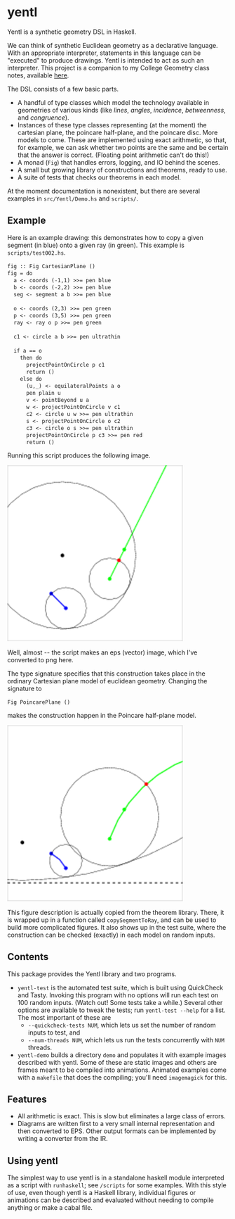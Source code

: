 # yentl

Yentl is a synthetic geometry DSL in Haskell.

We can think of synthetic Euclidean geometry as a declarative language. With an appropriate interpreter, statements in this language can be "executed" to produce drawings. Yentl is intended to act as such an interpreter. This project is a companion to my College Geometry class notes, available [here](http://nbloomf.github.io/pages/geo-notes.html).

The DSL consists of a few basic parts.

* A handful of type classes which model the technology available in geometries of various kinds (like *lines*, *angles*, *incidence*, *betweenness*, and *congruence*).
* Instances of these type classes representing (at the moment) the cartesian plane, the poincare half-plane, and the poincare disc. More models to come. These are implemented using exact arithmetic, so that, for example, we can ask whether two points are the same and be certain that the answer is correct. (Floating point arithmetic can't do this!)
* A monad (``Fig``) that handles errors, logging, and IO behind the scenes.
* A small but growing library of constructions and theorems, ready to use.
* A suite of tests that checks our theorems in each model.

At the moment documentation is nonexistent, but there are several examples in ``src/Yentl/Demo.hs`` and ``scripts/``.

## Example

Here is an example drawing: this demonstrates how to copy a given segment (in blue) onto a given ray (in green). This example is ``scripts/test002.hs``.

```
fig :: Fig CartesianPlane ()
fig = do
  a <- coords (-1,1) >>= pen blue
  b <- coords (-2,2) >>= pen blue
  seg <- segment a b >>= pen blue

  o <- coords (2,3) >>= pen green
  p <- coords (3,5) >>= pen green
  ray <- ray o p >>= pen green

  c1 <- circle a b >>= pen ultrathin

  if a == o
    then do
      projectPointOnCircle p c1
      return ()
    else do
      (u,_) <- equilateralPoints a o
      pen plain u
      v <- pointBeyond u a
      w <- projectPointOnCircle v c1
      c2 <- circle u w >>= pen ultrathin
      s <- projectPointOnCircle o c2
      c3 <- circle o s >>= pen ultrathin
      projectPointOnCircle p c3 >>= pen red
      return ()
```

Running this script produces the following image.

![Demo image](/doc/gfx/readme-ex1.png)

Well, almost -- the script makes an eps (vector) image, which I've converted to png here.

The type signature specifies that this construction takes place in the ordinary Cartesian plane model of euclidean geometry. Changing the signature to

    Fig PoincarePlane ()

makes the construction happen in the Poincare half-plane model.

![Demo image](/doc/gfx/readme-ex2.png)

This figure description is actually copied from the theorem library. There, it is wrapped up in a function called ``copySegmentToRay``, and can be used to build more complicated figures. It also shows up in the test suite, where the construction can be checked (exactly) in each model on random inputs.

## Contents

This package provides the Yentl library and two programs.
* ``yentl-test`` is the automated test suite, which is built using QuickCheck and Tasty. Invoking this program with no options will run each test on 100 random inputs. (Watch out! Some tests take a while.) Several other options are available to tweak the tests; run ``yentl-test --help`` for a list. The most important of these are
  * ``--quickcheck-tests NUM``, which lets us set the number of random inputs to test, and 
  * ``--num-threads NUM``, which lets us run the tests concurrently with ``NUM`` threads.
* ``yentl-demo`` builds a directory ``demo`` and populates it with example images described with yentl. Some of these are static images and others are frames meant to be compiled into animations. Animated examples come with a ``makefile`` that does the compiling; you'll need ``imagemagick`` for this.

## Features

* All arithmetic is exact. This is slow but eliminates a large class of errors.
* Diagrams are written first to a very small internal representation and then converted to EPS. Other output formats can be implemented by writing a converter from the IR.

## Using yentl

The simplest way to use yentl is in a standalone haskell module interpreted as a script with ``runhaskell``; see ``/scripts`` for some examples. With this style of use, even though yentl is a Haskell library, individual figures or animations can be described and evaluated without needing to compile anything or make a cabal file.
